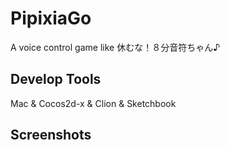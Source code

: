 # PipixiaGo
A voice control game like 休むな！８分音符ちゃん♪

## Develop Tools
Mac & Cocos2d-x & Clion & Sketchbook

## Screenshots
